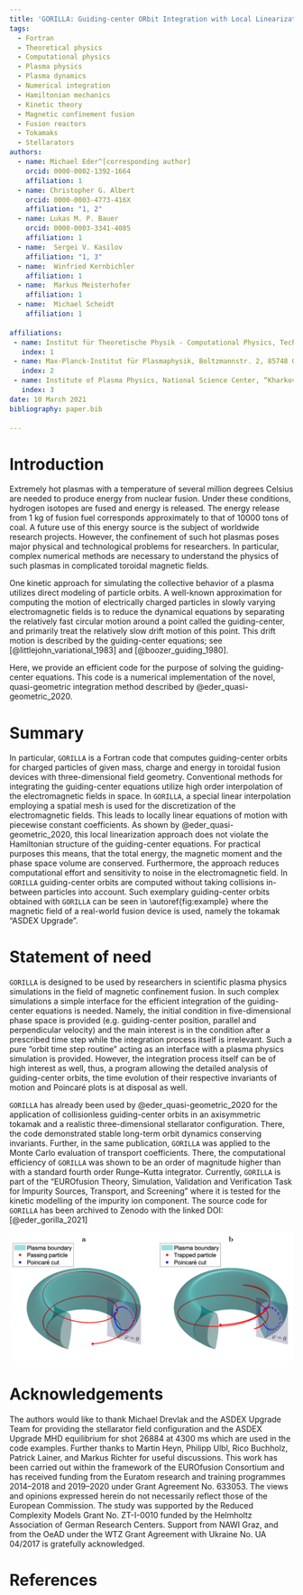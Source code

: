 ```yaml
---
title: 'GORILLA: Guiding-center ORbit Integration with Local Linearization Approach'
tags:
  - Fortran
  - Theoretical physics
  - Computational physics
  - Plasma physics
  - Plasma dynamics
  - Numerical integration
  - Hamiltonian mechanics
  - Kinetic theory
  - Magnetic confinement fusion
  - Fusion reactors
  - Tokamaks
  - Stellarators
authors:
  - name: Michael Eder^[corresponding author]
    orcid: 0000-0002-1392-1664
    affiliation: 1
  - name: Christopher G. Albert
    orcid: 0000-0003-4773-416X
    affiliation: "1, 2"
  - name: Lukas M. P. Bauer
    orcid: 0000-0003-3341-4085
    affiliation: 1
  - name:  Sergei V. Kasilov
    affiliation: "1, 3"
  - name:  Winfried Kernbichler
    affiliation: 1
  - name:  Markus Meisterhofer
    affiliation: 1
  - name:  Michael Scheidt
    affiliation: 1

affiliations:
 - name: Institut für Theoretische Physik - Computational Physics, Technische Universität Graz, Petersgasse 16, 8010 Graz, Austria
   index: 1
 - name: Max-Planck-Institut für Plasmaphysik, Boltzmannstr. 2, 85748 Garching, Germany
   index: 2
 - name: Institute of Plasma Physics, National Science Center, “Kharkov Institute of Physics and Technology,” Akademicheskaya str. 1, 61108 Kharkov, Ukraine
   index: 3
date: 10 March 2021
bibliography: paper.bib

---
```

# Introduction
Extremely hot plasmas with a temperature of several million degrees Celsius are needed to produce energy from nuclear fusion. Under these conditions, hydrogen isotopes are fused and energy is released. The energy release from 1 kg of fusion fuel corresponds approximately to that of 10000 tons of coal. A future use of this energy source is the subject of worldwide research projects. However, the confinement of such hot plasmas poses major physical and technological problems for researchers. In particular, complex numerical methods are necessary to understand the physics of such plasmas in complicated toroidal magnetic fields.

One kinetic approach for simulating the collective behavior of a plasma utilizes direct modeling of particle orbits. A well-known approximation for computing the motion of electrically charged particles in slowly varying electromagnetic fields is to reduce the dynamical equations by separating the relatively fast circular motion around a point called the guiding-center, and primarily treat the relatively slow drift motion of this point. This drift motion is described by the guiding-center equations; see [@littlejohn_variational_1983] and [@boozer_guiding_1980].

Here, we provide an efficient code for the purpose of solving the guiding-center equations. This code is a numerical implementation of the novel, quasi-geometric integration method described by @eder_quasi-geometric_2020.


# Summary

In particular, `GORILLA` is a Fortran code that computes guiding-center orbits for charged particles of given mass, charge and energy in toroidal fusion devices with three-dimensional field geometry. 
Conventional methods for integrating the guiding-center equations utilize high order interpolation of the electromagnetic fields in space.
In `GORILLA`, a special linear interpolation employing a spatial mesh is used for the discretization of the electromagnetic fields.
This leads to locally linear equations of motion with piecewise constant coefficients. 
As shown by @eder_quasi-geometric_2020, this local linearization approach does not violate the Hamiltonian structure of the guiding-center equations. For practical purposes this means, that the total energy, the magnetic moment and the phase space volume are conserved.
Furthermore, the approach reduces computational effort and sensitivity to noise in the electromagnetic field. In `GORILLA` guiding-center orbits are computed without taking collisions in-between particles into account. Such exemplary guiding-center orbits obtained with `GORILLA` can be seen in \autoref{fig:example} where the magnetic field of a real-world fusion device is used, namely the tokamak “ASDEX Upgrade”. 

# Statement of need

`GORILLA` is designed to be used by researchers in scientific plasma physics simulations in the field of magnetic confinement fusion. 
In such complex simulations a simple interface for the efficient integration of the guiding-center equations is needed. Namely, the initial condition in five-dimensional phase space is provided (e.g. guiding-center position, parallel and perpendicular velocity) and the main interest is in the condition after a prescribed time step while the integration process itself is irrelevant. Such a pure “orbit time step routine” acting as an interface with a plasma physics simulation is provided.
However, the integration process itself can be of high interest as well, thus, a program allowing the detailed analysis of guiding-center orbits, the time evolution of their respective invariants of motion and Poincaré plots is at disposal as well.

`GORILLA` has already been used by @eder_quasi-geometric_2020 for the application of collisionless guiding-center orbits in an axisymmetric tokamak and a realistic three-dimensional stellarator configuration. There, the code demonstrated stable long-term orbit dynamics conserving invariants.
Further, in the same publication, `GORILLA` was applied to the Monte Carlo evaluation of transport coefficients. There, the computational efficiency of `GORILLA` was shown to be an order of magnitude higher than with a standard fourth order Runge–Kutta integrator.
Currently, `GORILLA` is part of the “EUROfusion Theory, Simulation, Validation and Verification Task for Impurity Sources, Transport, and Screening” where it is tested for the kinetic modelling of the impurity ion component. 
The source code for `GORILLA` has been archived to Zenodo with the linked DOI: [@eder_gorilla_2021]

![Illustration of (a) passing particle and (b) trapped particle guiding-center orbits of a Deuterium ion with a kinetic energy of 3 keV in the axisymmetric magnetic field configuration of ASDEX Upgrade. The blue transparent area shows the poloidal $\varphi = 0$ plane with blue dots indicating the intersections of the orbit with this plane (Poincaré cut).  Red solid lines represent the guiding-center orbits.\label{fig:example}](figure.png)

# Acknowledgements

The authors would like to thank Michael Drevlak and the ASDEX Upgrade Team for providing the stellarator field configuration and the ASDEX Upgrade MHD equilibrium for shot 26884 at 4300 ms which are used in the code examples.
Further thanks to Martin Heyn, Philipp Ulbl, Rico Buchholz, Patrick Lainer, and Markus Richter for useful discussions.
This work has been carried out within the framework of the EUROfusion Consortium and has received funding from the Euratom research and training programmes 2014–2018 and 2019–2020 under Grant Agreement No. 633053.
The views and opinions expressed herein do not necessarily reflect those of the European Commission. The study was supported by the Reduced Complexity Models Grant No. ZT-I-0010 funded by the Helmholtz Association of German Research Centers. Support from NAWI Graz, and from the OeAD under the WTZ Grant Agreement with Ukraine No. UA 04/2017 is gratefully acknowledged.

# References
